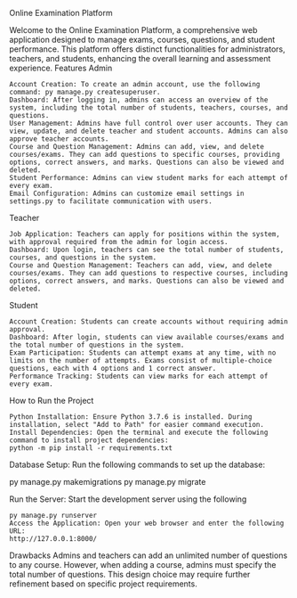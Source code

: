 Online Examination Platform

Welcome to the Online Examination Platform, a comprehensive web application designed to manage exams, courses, questions, and student performance. This platform offers distinct functionalities for administrators, teachers, and students, enhancing the overall learning and assessment experience.
Features
Admin

    Account Creation: To create an admin account, use the following command: py manage.py createsuperuser.
    Dashboard: After logging in, admins can access an overview of the system, including the total number of students, teachers, courses, and questions.
    User Management: Admins have full control over user accounts. They can view, update, and delete teacher and student accounts. Admins can also approve teacher accounts.
    Course and Question Management: Admins can add, view, and delete courses/exams. They can add questions to specific courses, providing options, correct answers, and marks. Questions can also be viewed and deleted.
    Student Performance: Admins can view student marks for each attempt of every exam.
    Email Configuration: Admins can customize email settings in settings.py to facilitate communication with users.

Teacher

    Job Application: Teachers can apply for positions within the system, with approval required from the admin for login access.
    Dashboard: Upon login, teachers can see the total number of students, courses, and questions in the system.
    Course and Question Management: Teachers can add, view, and delete courses/exams. They can add questions to respective courses, including options, correct answers, and marks. Questions can also be viewed and deleted.

Student

    Account Creation: Students can create accounts without requiring admin approval.
    Dashboard: After login, students can view available courses/exams and the total number of questions in the system.
    Exam Participation: Students can attempt exams at any time, with no limits on the number of attempts. Exams consist of multiple-choice questions, each with 4 options and 1 correct answer.
    Performance Tracking: Students can view marks for each attempt of every exam.

How to Run the Project

    Python Installation: Ensure Python 3.7.6 is installed. During installation, select "Add to Path" for easier command execution.
    Install Dependencies: Open the terminal and execute the following command to install project dependencies:
    python -m pip install -r requirements.txt

Database Setup: Run the following commands to set up the database:

py manage.py makemigrations
py manage.py migrate

Run the Server: Start the development server using the following

    py manage.py runserver
    Access the Application: Open your web browser and enter the following URL:
    http://127.0.0.1:8000/

Drawbacks
Admins and teachers can add an unlimited number of questions to any course. However, when adding a course, admins must specify the total number of questions. This design choice may require further refinement based on specific project requirements.


